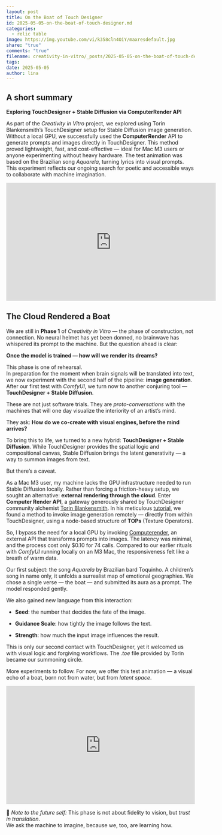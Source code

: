 ```yaml
---
layout: post
title: On the Boat of Touch Designer
id: 2025-05-05-on-the-boat-of-touch-designer.md
categories:
  - relic table
image: https://img.youtube.com/vi/k358cln4OiY/maxresdefault.jpg
share: "true"
comments: "true"
filename: creativity-in-vitro/_posts/2025-05-05-on-the-boat-of-touch-designer.md
tags: 
date: 2025-05-05
author: lina
---
```


## A short summary

**Exploring TouchDesigner + Stable Diffusion via ComputerRender API**  

As part of the _Creativity in Vitro_ project, we explored using Torin Blankensmith’s TouchDesigner setup for Stable Diffusion image generation. Without a local GPU, we successfully used the **ComputerRender** API to generate prompts and images directly in TouchDesigner. This method proved lightweight, fast, and cost-effective — ideal for Mac M3 users or anyone experimenting without heavy hardware. The test animation was based on the Brazilian song _Aquarela_, turning lyrics into visual prompts. This experiment reflects our ongoing search for poetic and accessible ways to collaborate with machine imagination.


<iframe width="560" height="315" src="https://www.youtube.com/embed/mRXTR9vcHAs" title="YouTube video player" frameborder="0" allow="accelerometer; autoplay; clipboard-write; encrypted-media; gyroscope; picture-in-picture" allowfullscreen></iframe>

## The Cloud Rendered a Boat

We are still in **Phase 1** of _Creativity in Vitro_ — the phase of construction, not connection. No neural helmet has yet been donned, no brainwave has whispered its prompt to the machine. But the question ahead is clear:

**Once the model is trained — how will we render its dreams?**

This phase is one of rehearsal.  
In preparation for the moment when brain signals will be translated into text, we now experiment with the second half of the pipeline: **image generation**. After our first test with _ComfyUI_, we turn now to another conjuring tool — **TouchDesigner + Stable Diffusion**.

These are not just software trials. They are _proto-conversations_ with the machines that will one day visualize the interiority of an artist’s mind.  

They ask:  **How do we co-create with visual engines, before the mind arrives?**

To bring this to life, we turned to a new hybrid: **TouchDesigner + Stable Diffusion**. While TouchDesigner provides the spatial logic and compositional canvas, Stable Diffusion brings the latent generativity — a way to summon images from text.

But there’s a caveat.

As a Mac M3 user, my machine lacks the GPU infrastructure needed to run Stable Diffusion locally. Rather than forcing a friction-heavy setup, we sought an alternative: **external rendering through the cloud**. Enter **Computer Render API**, a gateway generously shared by TouchDesigner community alchemist [Torin Blankensmith](https://www.youtube.com/@blankensmithing). In his meticulous [tutorial](https://derivative.ca/community-post/tutorial/generate-ai-images-stable-diffusion-using-image-image-generation-any-top), we found a method to invoke image generation remotely — directly from within TouchDesigner, using a node-based structure of **TOPs** (Texture Operators).

So, I bypass the need for a local GPU by invoking [Computerender](https://computerender.com/), an external API that transforms prompts into images. The latency was minimal, and the process cost only $0.10 for 74 calls. Compared to our earlier rituals with _ComfyUI_ running locally on an M3 Mac, the responsiveness felt like a breath of warm data.

Our first subject: the song _Aquarela_ by Brazilian bard Toquinho. A children’s song in name only, it unfolds a surrealist map of emotional geographies. We chose a single verse — the boat — and submitted its aura as a prompt. The model responded gently.

We also gained new language from this interaction:

- **Seed**: the number that decides the fate of the image.
    
- **Guidance Scale**: how tightly the image follows the text.
    
- **Strength**: how much the input image influences the result.
    

This is only our second contact with TouchDesigner, yet it welcomed us with visual logic and forgiving workflows. The _.toe_ file provided by Torin became our summoning circle.

More experiments to follow. For now, we offer this test animation — a visual echo of a boat, born not from water, but from _latent space_.


<iframe width="100%" height="315"
  src="https://www.youtube.com/embed/k358cln4OiY"
  frameborder="0"
  allow="accelerometer; autoplay; clipboard-write; encrypted-media; gyroscope; picture-in-picture"
  allowfullscreen>
</iframe>

📌 _Note to the future self:_ This phase is not about fidelity to vision, but _trust in translation_.  
We ask the machine to imagine, because we, too, are learning how.
